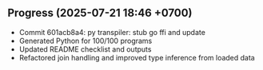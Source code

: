 ## Progress (2025-07-21 18:46 +0700)
- Commit 601acb8a4: py transpiler: stub go ffi and update
- Generated Python for 100/100 programs
- Updated README checklist and outputs
- Refactored join handling and improved type inference from loaded data

